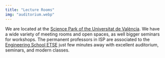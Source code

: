 ```yaml
---
title: "Lecture Rooms"
img: "auditorium.webp"
---
```


We are located at the [Science Park of the Universitat de València](https://www.pcuv.es/en/servicios/servicios-generales.html). We have a wide variety of meeting rooms and open spaces, as well bigger seminars for workshops. The permanent professors in ISP are associated to the [Engineering School ETSE](https://www.uv.es/uvweb/engineering/en/school/areas-resources/directory-areas-1285846791606.html) just few minutes away with excellent auditorium, seminars, and modern classes.
